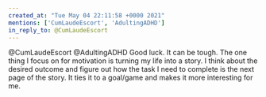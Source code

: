 ```yaml
---
created_at: "Tue May 04 22:11:58 +0000 2021"
mentions: ['CumLaudeEscort', 'AdultingADHD']
in_reply_to: @CumLaudeEscort
---
```


@CumLaudeEscort @AdultingADHD Good luck. It can be tough. The one thing I focus on for motivation is turning my life into a story. I think about the desired outcome and figure out how the task I need to complete is the next page of the story. It ties it to a goal/game and makes it more interesting for me.